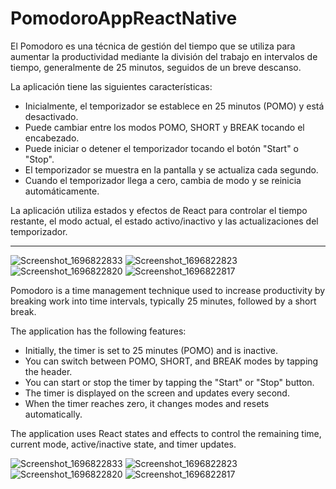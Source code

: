 # PomodoroAppReactNative


El Pomodoro es una técnica de gestión del tiempo que se utiliza para aumentar la productividad mediante la división del trabajo en intervalos de tiempo, generalmente de 25 minutos, seguidos de un breve descanso.

La aplicación tiene las siguientes características:

- Inicialmente, el temporizador se establece en 25 minutos (POMO) y está desactivado.
- Puede cambiar entre los modos POMO, SHORT y BREAK tocando el encabezado.
- Puede iniciar o detener el temporizador tocando el botón "Start" o "Stop".
- El temporizador se muestra en la pantalla y se actualiza cada segundo.
- Cuando el temporizador llega a cero, cambia de modo y se reinicia automáticamente.

La aplicación utiliza estados y efectos de React para controlar el tiempo restante, el modo actual, el estado activo/inactivo y las actualizaciones del temporizador.

---
![Screenshot_1696822833](https://github.com/GuidiUZ/PomodoroAppReactNative/assets/83031656/55c57512-446a-4434-b21e-2512f580b16c)
![Screenshot_1696822823](https://github.com/GuidiUZ/PomodoroAppReactNative/assets/83031656/3b014395-594b-44aa-a55c-36c493ec47ec)
![Screenshot_1696822820](https://github.com/GuidiUZ/PomodoroAppReactNative/assets/83031656/14b24237-150f-4e17-90bb-606ecf7619dd)
![Screenshot_1696822817](https://github.com/GuidiUZ/PomodoroAppReactNative/assets/83031656/a1db4a63-d258-4c2c-8386-615c03b73f89)




Pomodoro is a time management technique used to increase productivity by breaking work into time intervals, typically 25 minutes, followed by a short break.

The application has the following features:

- Initially, the timer is set to 25 minutes (POMO) and is inactive.
- You can switch between POMO, SHORT, and BREAK modes by tapping the header.
- You can start or stop the timer by tapping the "Start" or "Stop" button.
- The timer is displayed on the screen and updates every second.
- When the timer reaches zero, it changes modes and resets automatically.

The application uses React states and effects to control the remaining time, current mode, active/inactive state, and timer updates.

![Screenshot_1696822833](https://github.com/GuidiUZ/PomodoroAppReactNative/assets/83031656/55c57512-446a-4434-b21e-2512f580b16c)
![Screenshot_1696822823](https://github.com/GuidiUZ/PomodoroAppReactNative/assets/83031656/3b014395-594b-44aa-a55c-36c493ec47ec)
![Screenshot_1696822820](https://github.com/GuidiUZ/PomodoroAppReactNative/assets/83031656/14b24237-150f-4e17-90bb-606ecf7619dd)
![Screenshot_1696822817](https://github.com/GuidiUZ/PomodoroAppReactNative/assets/83031656/a1db4a63-d258-4c2c-8386-615c03b73f89)
